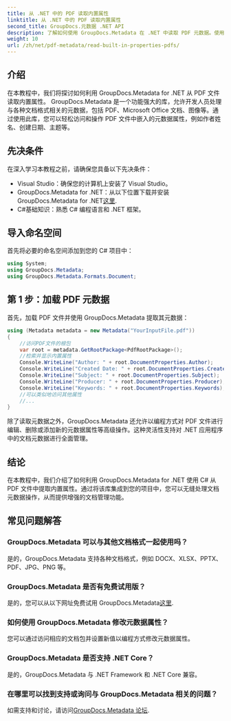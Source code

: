 ```yaml
---
title: 从 .NET 中的 PDF 读取内置属性
linktitle: 从 .NET 中的 PDF 读取内置属性
second_title: GroupDocs.元数据 .NET API
description: 了解如何使用 GroupDocs.Metadata 在 .NET 中读取 PDF 元数据。使用 C# 代码访问作者姓名、创建日期、主题等。
weight: 10
url: /zh/net/pdf-metadata/read-built-in-properties-pdfs/
---
```

## 介绍
在本教程中，我们将探讨如何利用 GroupDocs.Metadata for .NET 从 PDF 文件读取内置属性。 GroupDocs.Metadata 是一个功能强大的库，允许开发人员处理与各种文档格式相关的元数据，包括 PDF、Microsoft Office 文档、图像等。通过使用此库，您可以轻松访问和操作 PDF 文件中嵌入的元数据属性，例如作者姓名、创建日期、主题等。
## 先决条件
在深入学习本教程之前，请确保您具备以下先决条件：
- Visual Studio：确保您的计算机上安装了 Visual Studio。
-  GroupDocs.Metadata for .NET：从以下位置下载并安装 GroupDocs.Metadata for .NET[这里](https://releases.groupdocs.com/metadata/net/).
- C#基础知识：熟悉 C# 编程语言和 .NET 框架。

## 导入命名空间
首先将必要的命名空间添加到您的 C# 项目中：
```csharp
using System;
using GroupDocs.Metadata;
using GroupDocs.Metadata.Formats.Document;
```
## 第 1 步：加载 PDF 元数据
首先，加载 PDF 文件并使用 GroupDocs.Metadata 提取其元数据：
```csharp
using (Metadata metadata = new Metadata("YourInputFile.pdf"))
{
    //访问PDF文件的根包
    var root = metadata.GetRootPackage<PdfRootPackage>();
    //检索并显示内置属性
    Console.WriteLine("Author: " + root.DocumentProperties.Author);
    Console.WriteLine("Created Date: " + root.DocumentProperties.CreatedDate);
    Console.WriteLine("Subject: " + root.DocumentProperties.Subject);
    Console.WriteLine("Producer: " + root.DocumentProperties.Producer);
    Console.WriteLine("Keywords: " + root.DocumentProperties.Keywords);
    //可以类似地访问其他属性
    //...
}
```
除了读取元数据之外，GroupDocs.Metadata 还允许以编程方式对 PDF 文件进行编辑、删除或添加新的元数据属性等高级操作。这种灵活性支持对 .NET 应用程序中的文档元数据进行全面管理。
## 结论
在本教程中，我们介绍了如何利用 GroupDocs.Metadata for .NET 使用 C# 从 PDF 文件中提取内置属性。通过将该库集成到您的项目中，您可以无缝处理文档元数据操作，从而提供增强的文档管理功能。

## 常见问题解答
### GroupDocs.Metadata 可以与其他文档格式一起使用吗？
是的，GroupDocs.Metadata 支持各种文档格式，例如 DOCX、XLSX、PPTX、PDF、JPG、PNG 等。
### GroupDocs.Metadata 是否有免费试用版？
是的，您可以从以下网址免费试用 GroupDocs.Metadata[这里](https://releases.groupdocs.com/).
### 如何使用 GroupDocs.Metadata 修改元数据属性？
您可以通过访问相应的文档包并设置新值以编程方式修改元数据属性。
### GroupDocs.Metadata 是否支持 .NET Core？
是的，GroupDocs.Metadata 与 .NET Framework 和 .NET Core 兼容。
### 在哪里可以找到支持或询问与 GroupDocs.Metadata 相关的问题？
如需支持和讨论，请访问[GroupDocs.Metadata 论坛](https://forum.groupdocs.com/c/metadata/14).